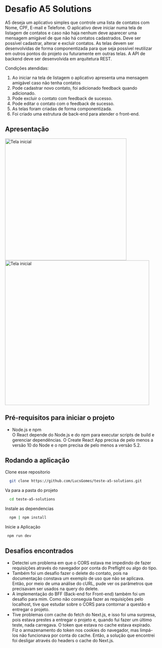 # Desafio A5 Solutions

A5 deseja um aplicativo simples que controle uma lista de contatos com Nome, CPF, E-mail e
Telefone. O aplicativo deve iniciar numa tela de listagem de contatos e caso não haja nenhum
deve aparecer uma mensagem amigável de que não há contatos cadastrados. Deve ser possível
cadastrar, alterar e excluir contatos.
As telas devem ser desenvolvidas de forma componentizada para que seja possível reutilizar em
outros pontos do projeto ou futuramente em outras telas.
A API de backend deve ser desenvolvida em arquitetura REST.

Condições atendidas:
1. Ao iniciar na tela de listagem o aplicativo apresenta uma mensagem amigável caso não tenha contatos
2. Pode cadastrar novo contato, foi adicionado feedback quando adicionado.
3. Pode excluir o contato com feedback de sucesso.
4. Pode editar o contato com o feedback de sucesso.
5. As telas foram criadas de forma componentizada.
6. Foi criado uma estrutura de back-end para atender o front-end.

## Apresentação
<div>
  <img
    width="400"
    src="https://github.com/user-attachments/assets/ec55bfca-8852-4bc6-b970-4dd2b81c033b" 
    alt="Tela inicial" />
  <img
    width="475"
    src="https://github.com/user-attachments/assets/aba3a1cf-2d51-46a5-b526-13f5c6c8e930" 
    alt="Tela inicial" />
</div>

## Pré-requisitos para iniciar o projeto
- Node.js e npm
  <div>
    O React depende do Node.js e do npm para executar scripts de build e gerenciar dependências. O Create React App precisa de pelo menos a versão 10 do Node e o npm precisa de pelo menos a versão 5.2.
  </div>
## Rodando a aplicação

Clone esse repositorio

```bash
  git clone https://github.com/LucsGomes/teste-a5-solutions.git
```

Va para a pasta do projeto

```bash
  cd teste-a5-solutions
```

Instale as dependencias

```bash
  npm | npm install
```

Inicie a Aplicação

```bash
 npm run dev
```

## Desafios encontrados

- Detectei um problema em que o CORS estava me impedindo de fazer requisições através do navegador por conta do Preflight ou algo do tipo.
- Também foi um desafio fazer o delete do contato, pois na documentação constava um exemplo de uso que não se aplicava. Então, por meio de uma análise do cURL, pude ver os parâmetros que precisavam ser usados na query do delete.
- A implementação do BFF (Back-end for Front-end) também foi um desafio para mim. Como não conseguia fazer as requisições pelo localhost, tive que estudar sobre o CORS para contornar a questão e entregar o projeto.
- Tive problemas com cache do fetch do Next.js, e isso foi uma surpresa, pois estava prestes a entregar o projeto e, quando fui fazer um último teste, nada carregava. O token que estava no cache estava expirado. Fiz o armazenamento do token nos cookies do navegador, mas limpá-los não funcionava por conta do cache. Então, a solução que encontrei foi desligar através do headers o cache do Next.js.
